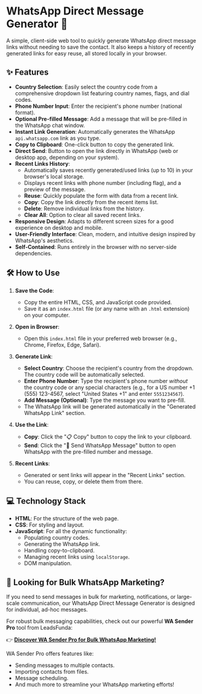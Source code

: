 # WhatsApp Direct Message Generator 🚀

A simple, client-side web tool to quickly generate WhatsApp direct message links without needing to save the contact. It also keeps a history of recently generated links for easy reuse, all stored locally in your browser.

## ✨ Features

*   **Country Selection**: Easily select the country code from a comprehensive dropdown list featuring country names, flags, and dial codes.
*   **Phone Number Input**: Enter the recipient's phone number (national format).
*   **Optional Pre-filled Message**: Add a message that will be pre-filled in the WhatsApp chat window.
*   **Instant Link Generation**: Automatically generates the WhatsApp `api.whatsapp.com` link as you type.
*   **Copy to Clipboard**: One-click button to copy the generated link.
*   **Direct Send**: Button to open the link directly in WhatsApp (web or desktop app, depending on your system).
*   **Recent Links History**:
    *   Automatically saves recently generated/used links (up to 10) in your browser's local storage.
    *   Displays recent links with phone number (including flag), and a preview of the message.
    *   **Reuse**: Quickly populate the form with data from a recent link.
    *   **Copy**: Copy the link directly from the recent items list.
    *   **Delete**: Remove individual links from the history.
    *   **Clear All**: Option to clear all saved recent links.
*   **Responsive Design**: Adapts to different screen sizes for a good experience on desktop and mobile.
*   **User-Friendly Interface**: Clean, modern, and intuitive design inspired by WhatsApp's aesthetics.
*   **Self-Contained**: Runs entirely in the browser with no server-side dependencies.

## 🛠️ How to Use

1.  **Save the Code**:
    *   Copy the entire HTML, CSS, and JavaScript code provided.
    *   Save it as an `index.html` file (or any name with an `.html` extension) on your computer.

2.  **Open in Browser**:
    *   Open this `index.html` file in your preferred web browser (e.g., Chrome, Firefox, Edge, Safari).

3.  **Generate Link**:
    *   **Select Country**: Choose the recipient's country from the dropdown. The country code will be automatically selected.
    *   **Enter Phone Number**: Type the recipient's phone number *without* the country code or any special characters (e.g., for a US number +1 (555) 123-4567, select "United States +1" and enter `5551234567`).
    *   **Add Message (Optional)**: Type the message you want to pre-fill.
    *   The WhatsApp link will be generated automatically in the "Generated WhatsApp Link" section.

4.  **Use the Link**:
    *   **Copy**: Click the "📋 Copy" button to copy the link to your clipboard.
    *   **Send**: Click the "📱 Send WhatsApp Message" button to open WhatsApp with the pre-filled number and message.

5.  **Recent Links**:
    *   Generated or sent links will appear in the "Recent Links" section.
    *   You can reuse, copy, or delete them from there.

## 💻 Technology Stack

*   **HTML**: For the structure of the web page.
*   **CSS**: For styling and layout.
*   **JavaScript**: For all the dynamic functionality:
    *   Populating country codes.
    *   Generating the WhatsApp link.
    *   Handling copy-to-clipboard.
    *   Managing recent links using `localStorage`.
    *   DOM manipulation.

## 📢 Looking for Bulk WhatsApp Marketing?

If you need to send messages in bulk for marketing, notifications, or large-scale communication, our WhatsApp Direct Message Generator is designed for individual, ad-hoc messages.

For robust bulk messaging capabilities, check out our powerful **WA Sender Pro** tool from LeadsFunda:

👉 **[Discover WA Sender Pro for Bulk WhatsApp Marketing!](https://leadsfunda.com/service/wa-sender-pro-bulk-whatsapp-marketing-made-easy/)**

WA Sender Pro offers features like:
*   Sending messages to multiple contacts.
*   Importing contacts from files.
*   Message scheduling.
*   And much more to streamline your WhatsApp marketing efforts!

